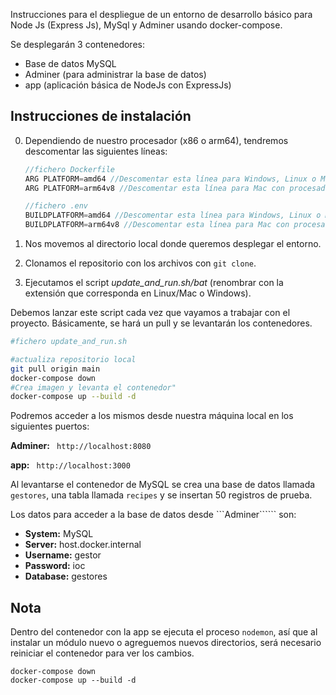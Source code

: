 Instrucciones para el despliegue de un entorno de desarrollo básico para Node Js (Express Js), MySql y Adminer usando docker-compose.

Se desplegarán 3 contenedores:
- Base de datos MySQL
- Adminer (para administrar la base de datos)
- app (aplicación básica de NodeJs con ExpressJs)



## Instrucciones de instalación


0. Dependiendo de nuestro procesador (x86 o arm64), tendremos descomentar las siguientes líneas:


    ```js
    //fichero Dockerfile
    ARG PLATFORM=amd64 //Descomentar esta línea para Windows, Linux o Mac con Intel
    ARG PLATFORM=arm64v8 //Descomentar esta línea para Mac con procesador Apple Silicon
    ```


    ```js
    //fichero .env
    BUILDPLATFORM=amd64 //Descomentar esta línea para Windows, Linux o Mac con Intel
    BUILDPLATFORM=arm64v8 //Descomentar esta línea para Mac con procesador Apple Silicon
    ````

1. Nos movemos al directorio local donde queremos desplegar el entorno.
2. Clonamos el repositorio con los archivos con ```git clone```.
3. Ejecutamos el script *update_and_run.sh/bat* (renombrar con la extensión que corresponda en Linux/Mac o Windows).

Debemos lanzar este script cada vez que vayamos a trabajar con el proyecto. Básicamente, se hará un pull y se levantarán los contenedores.

```bash
#fichero update_and_run.sh

#actualiza repositorio local
git pull origin main
docker-compose down
#Crea imagen y levanta el contenedor"
docker-compose up --build -d 
```


Podremos acceder a los mismos desde nuestra máquina local en los siguientes puertos:

**Adminer:** ``` http://localhost:8080```

**app:** ``` http://localhost:3000```

Al levantarse el contenedor de MySQL se crea una base de datos llamada ```gestores```, una tabla llamada ```recipes``` y se insertan 50 registros de prueba.

Los datos para acceder a la base de datos desde ```Adminer`````` son:


- **System:**	MySQL
- **Server:**	host.docker.internal
- **Username:** gestor
- **Password:** ioc
- **Database:** gestores

## Nota
Dentro del contenedor con la app se ejecuta el proceso ```nodemon```, así que al instalar un módulo nuevo o agreguemos nuevos directorios, será necesario reiniciar el contenedor para ver los cambios.

```
docker-compose down
docker-compose up --build -d 
```